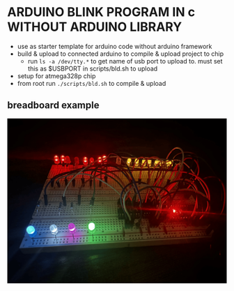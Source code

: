 # ARDUINO BLINK PROGRAM IN c WITHOUT ARDUINO LIBRARY
- use as starter template for arduino code without arduino framework
- build & upload to connected arduino to compile & upload project to chip
    - run `ls -a /dev/tty.*` to get name of usb port to upload to. must set this as $USBPORT in scripts/bld.sh to upload
- setup for atmega328p chip
- from root run `./scripts/bld.sh` to compile & upload

## breadboard example
![image](./z_docs/img/ref.png)
